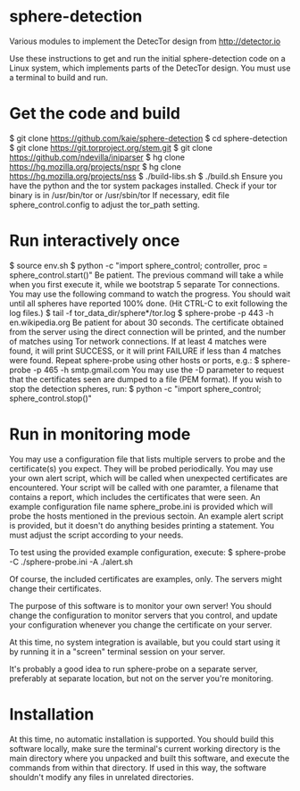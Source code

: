 sphere-detection
================
Various modules to implement the DetecTor design from http://detector.io

Use these instructions to get and run the initial sphere-detection code
on a Linux system, which implements parts of the DetecTor design.
You must use a terminal to build and run.

Get the code and build
===================
$ git clone https://github.com/kaie/sphere-detection
$ cd sphere-detection
$ git clone https://git.torproject.org/stem.git
$ git clone https://github.com/ndevilla/iniparser
$ hg clone https://hg.mozilla.org/projects/nspr
$ hg clone https://hg.mozilla.org/projects/nss
$ ./build-libs.sh
$ ./build.sh
Ensure you have the python and the tor system packages installed.
Check if your tor binary is in /usr/bin/tor or /usr/sbin/tor
If necessary, edit file sphere_control.config to adjust the tor_path setting.

Run interactively once
======================
$ source env.sh
$ python -c "import sphere_control; controller, proc = sphere_control.start()"
Be patient. The previous command will take a while when you first execute it,
while we bootstrap 5 separate Tor connections. You may use the following
command to watch the progress. You should wait until all spheres have reported
100% done. (Hit CTRL-C to exit following the log files.)
$ tail -f tor_data_dir/sphere*/tor.log
$ sphere-probe -p 443 -h en.wikipedia.org
Be patient for about 30 seconds. The certificate obtained from the server using
the direct connection will be printed, and the number of matches using Tor
network connections. If at least 4 matches were found, it will print SUCCESS,
or it will print FAILURE if less than 4 matches were found.
Repeat sphere-probe using other hosts or ports, e.g.:
$ sphere-probe -p 465 -h smtp.gmail.com
You may use the -D parameter to request that the certificates seen are
dumped to a file (PEM format).
If you wish to stop the detection spheres, run:
$ python -c "import sphere_control; sphere_control.stop()"

Run in monitoring mode
======================
You may use a configuration file that lists multiple servers to probe
and the certificate(s) you expect. They will be probed periodically.
You may use your own alert script, which will be called when unexpected
certificates are encountered. Your script will be called with one paramter,
a filename that contains a report, which includes the certificates that
were seen.
An example configuration file name sphere_probe.ini is provided which will
probe the hosts mentioned in the previous sectoin.
An example alert script is provided, but it doesn't do anything besides
printing a statement. You must adjust the script according to your needs.

To test using the provided example configuration, execute:
$ sphere-probe -C ./sphere-probe.ini -A ./alert.sh

Of course, the included certificates are examples, only.
The servers might change their certificates.

The purpose of this software is to monitor your own server!
You should change the configuration to monitor servers that you control,
and update your configuration whenever you change the certificate on your
server.

At this time, no system integration is available, but you could start
using it by running it in a "screen" terminal session on your server.

It's probably a good idea to run sphere-probe on a separate server,
preferably at separate location, but not on the server you're monitoring.

Installation
============
At this time, no automatic installation is supported.
You should build this software locally, make sure the terminal's current working 
directory is the main directory where you unpacked and built this software,
and execute the commands from within that directory.
If used in this way, the software shouldn't modify any files in 
unrelated directories.
